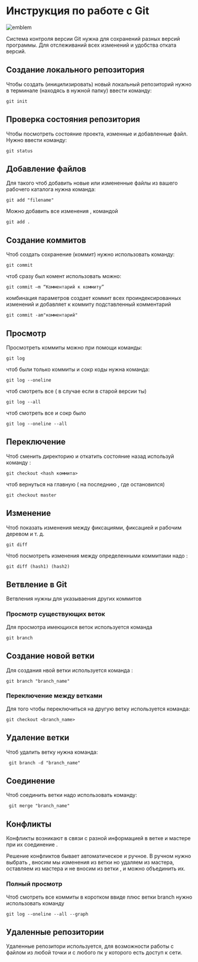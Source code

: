 # **Инструкция по работе с Git**
![emblem](t.jpg)

Система контроля версии Git нужна для сохранений разных версий программы. Для отслеживаний всех изменений и удобства отката версий.

## Создание локального репозитория

Чтобы создать (иницилизировать) новый локальный репозиторий нужно в терминале (находясь в нужной папку) ввести команду:

    git init

## Проверка состояния репозитория

Чтобы посмотреть состояние проекта, изменные и добавленные файл. Нужно ввести команду:

    git status
## Добавление файлов
Для такого чтоб добавить новые или измененные файлы из вашего рабочего каталога нужна команда:

    git add "filename"
Можно добавить все изменения , командой

    git add .

## Создание коммитов

Чтоб создать сохранение (коммит) нужно использовать команду:

    git commit 
  чтоб сразу был комент использовать можно:

    git commit –m “Комментарий к коммиту”
    
 комбинация параметров создает коммит всех проиндексированных изменений и добавляет к коммиту подставленный комментарий

    git commit -am"комментарий"

## Просмотр

Просмотреть коммиты можно при помощи команды:

    git log

чтоб были только коммиты и сокр коды нужна команда:

    git log --oneline

чтоб смотреть все ( в случае если в старой версии ты)

    git log --all

чтоб смотреть все и сокр было

    git log --oneline --all

## Переключение 

Чтоб сменить директорию и откатить состояние назад используй команду :

    git checkout <hash коммита>
чтоб вернуться на главную ( на последнию , где остановился)

    git checkout master

## Изменение 

Чтоб показать изменения между фиксациями, фиксацией и рабочим деревом и т. д.

    git diff

Чтоб посмотреть изменения между определенными коммитами надо :

    git diff (hash1) (hash2)

   ## Ветвление в Git

   Ветвления нужны для указываения других коммитов

      

### Просмотр существующих веток

Для просмотра имеющихся веток используется команда

    git branch

## Создание новой ветки

Для создания нвой ветки используется команда :

    git branch "branch_name"
    
### Переключение между ветками

Для того чтобы переключиться на другую ветку используется команда:

    git checkout <branch_name>

## Удаление ветки

Чтоб удалить ветку нужна команда:

     git branch -d "branch_name"

## Соединение 

Чтоб соединить ветки надо использовать команду:

     git merge "branch_name"

## Конфликты 

Конфликты возникают в связи с разной информацией в ветке и мастере при их соединение .

Решение конфликтов бывает автоматическое и ручное. В ручном нужно выбрать , вносим мы изменения из ветки но удаляем из мастера, оставляем из мастера и не вносим из ветки , и можно объединить их.

### Полный просмотр

Чтоб смотреть все коммиты в коротком ввиде плюс ветки branch нужно использовать команду

    git log --oneline --all --graph

## Удаленные репозитории
Удаленные репозитори используется, для возможности работы с файлом из любой точки и с любого пк у которого есть доступ к сети.
